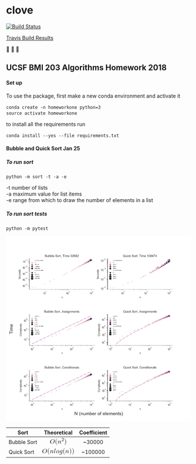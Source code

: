 # clove

[![Build
Status](https://travis-ci.org/sayloren/clove.svg?branch=master)](https://travis-ci.org/sayloren/clove)

[Travis Build Results](https://travis-ci.org/sayloren/clove)

:see_no_evil: :hear_no_evil: :speak_no_evil:

## UCSF BMI 203 Algorithms Homework 2018

#### Set up

To use the package, first make a new conda environment and activate it

```
conda create -n homeworkone python=3
source activate homeworkone
```

to install all the requirements run

```
conda install --yes --file requirements.txt
```

#### Bubble and Quick Sort Jan 25

##### To run sort
```
python -m sort -t -a -e
```

-t number of lists  
-a maximum value for list items  
-e range from which to draw the number of elements in a list  

##### To run sort tests
```
python -m pytest
```

![a](/images/Sorting_time_complexity.png)

| Sort | Theoretical | Coefficient |
| ---------- |:----------:|:----------:|
| Bubble Sort | ![a](/images/nsquared.gif) | ~30000 |
| Quick Sort | ![a](/images/nlogn.gif) | ~100000 |
